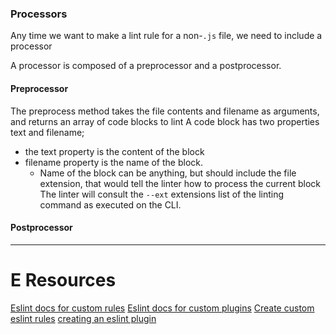
### Processors
Any time we want to make a lint rule for a non-`.js` file, we need to include a processor 

A processor is composed of a preprocessor and a postprocessor.

#### Preprocessor
The preprocess method takes the file contents and filename as arguments, and returns an array of code blocks to lint
A code block has two properties text and filename; 
- the text property is the content of the block
- filename property is the name of the block.
    - Name of the block can be anything, but should include the file extension, that would tell the linter how to process the current block
The linter will consult the `--ext` extensions list of the linting command as executed on the CLI.

#### Postprocessor

* * *
# E Resources
[Eslint docs for custom rules](https://eslint.org/docs/developer-guide/working-with-rules)
[Eslint docs for custom plugins](https://eslint.org/docs/developer-guide/working-with-plugins)
[Create custom eslint rules](https://www.webiny.com/blog/create-custom-eslint-rules-in-2-minutes-e3d41cb6a9a0)
[creating an eslint plugin](https://medium.com/@bjrnt/creating-an-eslint-plugin-87f1cb42767f)

